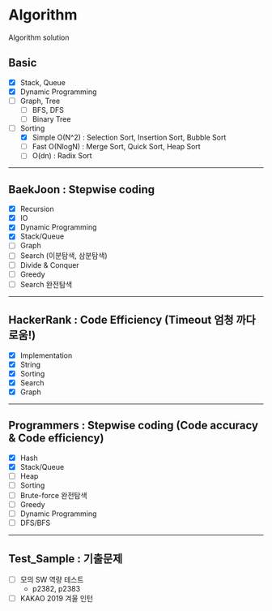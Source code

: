 # Algorithm
Algorithm solution
## Basic
  - [x] Stack, Queue
  - [x] Dynamic Programming
  - [ ] Graph, Tree
    - [ ] BFS, DFS
    - [ ] Binary Tree
  - [ ] Sorting
    - [x] Simple O(N^2) : Selection Sort, Insertion Sort, Bubble Sort
    - [ ] Fast O(NlogN) : Merge Sort, Quick Sort, Heap Sort
    - [ ] O(dn) : Radix Sort
*****    
## BaekJoon : Stepwise coding
  - [x] Recursion
  - [x] IO
  - [x] Dynamic Programming
  - [x] Stack/Queue
  - [ ] Graph
  - [ ] Search (이분탐색, 삼분탐색)
  - [ ] Divide & Conquer
  - [ ] Greedy
  - [ ] Search 완전탐색
*****     
## HackerRank : Code Efficiency (Timeout 엄청 까다로움!)
  - [x] Implementation
  - [x] String
  - [x] Sorting
  - [x] Search
  - [x] Graph
*****     
## Programmers : Stepwise coding (Code accuracy & Code efficiency)
  - [x] Hash
  - [x] Stack/Queue
  - [ ] Heap
  - [ ] Sorting
  - [ ] Brute-force 완전탐색
  - [ ] Greedy
  - [ ] Dynamic Programming
  - [ ] DFS/BFS
*****  
## Test_Sample : 기출문제 
  - [ ] 모의 SW 역량 테스트
    - p2382, p2383
  - [ ] KAKAO 2019 겨울 인턴
